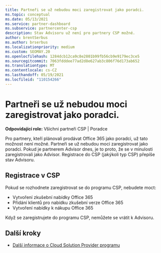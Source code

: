 ```yaml
---
title: Partneři se už nebudou moci zaregistrovat jako poradci.
ms.topic: conceptual
ms.date: 05/13/2021
ms.service: partner-dashboard
ms.subservice: partnercenter-csp
description: Stav Advisoru už není pro partnery CSP možné.
author: brentSerbus
ms.author: brserbus
ms.localizationpriority: medium
ms.custom: SEOMAY.20
ms.openlocfilehash: 1284dcb12ca9c8e2801b99fb56cb9e9179ec3ce5
ms.sourcegitcommit: 7063fdddee77ad2d8e627ab3c806f76d173ab652
ms.translationtype: MT
ms.contentlocale: cs-CZ
ms.lasthandoff: 05/19/2021
ms.locfileid: "110154266"
---
```

# <a name="partners-can-no-longer-enroll-as-advisors"></a>Partneři se už nebudou moci zaregistrovat jako poradci. 

**Odpovídající role:** Všichni partneři CSP | Poradce

Pro partnery, kteří plánovali prodávat Office 365 jako poradci, už tato možnost není možné. Partneři se už nebudou moci zaregistrovat jako poradci. Pokud je partnerem Advisor dnes, je to proto, že se v minulosti zaregistrovali jako Advisor.
Registrace do CSP (jakýkoli typ CSP) přepíše stav Advisoru.

## <a name="enrolling-in-csp"></a>Registrace v CSP

Pokud se rozhodnete zaregistrovat se do programu CSP, nebudete moct:

- Vytvoření zkušební nabídky Office 365
- Přidání klientů pro nabídku zkušební verze Office 365
- Vytvoření nabídky k nákupu Office 365

Když se zaregistrujete do programu CSP, nemůžete se vrátit k Advisoru.

## <a name="next-steps"></a>Další kroky

- [Další informace o Cloud Solution Provider programu](csp-overview.md)

